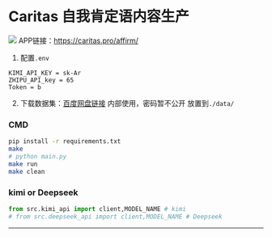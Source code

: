 # Caritas 自我肯定语内容生产
![](https://caritas.pro/affirm/assets/images/icons/nav-icon.png)
APP链接：https://caritas.pro/affirm/ 

1. 配置`.env`
```
KIMI_API_KEY = sk-Ar
ZHIPU_API_key = 65
Token = b
```
2. 下载数据集：[百度网盘链接]()
内部使用，密码暂不公开
放置到`./data/`


### CMD
```bash
pip install -r requirements.txt 
make
# python main.py
make run
make clean

```

### kimi or Deepseek
```python
from src.kimi_api import client,MODEL_NAME # kimi
# from src.deepseek_api import client,MODEL_NAME # Deepseek
```


---

